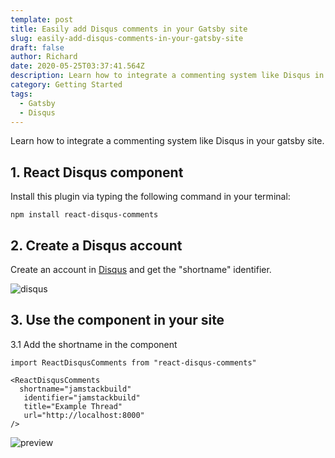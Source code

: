 ```yaml
---
template: post
title: Easily add Disqus comments in your Gatsby site
slug: easily-add-disqus-comments-in-your-gatsby-site
draft: false
author: Richard
date: 2020-05-25T03:37:41.564Z
description: Learn how to integrate a commenting system like Disqus in your gatsby site.
category: Getting Started
tags:
  - Gatsby
  - Disqus
---
```

Learn how to integrate a commenting system like Disqus in your gatsby site.

## 1. React Disqus component

Install this plugin via typing the following command in your terminal:

```
npm install react-disqus-comments
```

## 2. Create a Disqus account

Create an account in [Disqus](https://disqus.com) and get the "shortname" identifier.

![disqus](/media/disqus.png "disqus")

## 3. Use the component in your site

3.1 Add the shortname in the component

```
import ReactDisqusComments from "react-disqus-comments"

<ReactDisqusComments
  shortname="jamstackbuild"
   identifier="jamstackbuild"
   title="Example Thread"
   url="http://localhost:8000"
/>
```

![preview](/media/preview.png "preview")